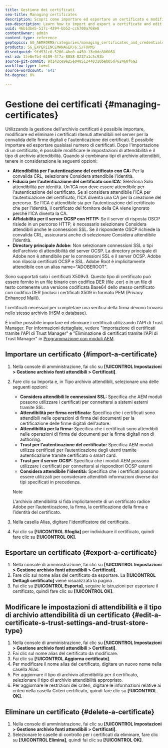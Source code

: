 ```yaml
---
title: Gestione dei certificati
seo-title: Managing certificates
description: Scopri come importare ed esportare un certificato e modificarne le impostazioni di attendibilità.
seo-description: Learn how to import and export a certificate and edit its trust settings.
uuid: 46b1dbe5-517c-4294-bb52-cc6700a768e8
contentOwner: admin
content-type: reference
geptopics: SG_AEMFORMS/categories/managing_certificates_and_credentials
products: SG_EXPERIENCEMANAGER/6.5/FORMS
discoiquuid: 9fd531c0-5206-4be0-a450-13e0dc806068
exl-id: 1fe0e7b4-6109-4f7a-8858-8237a1c5c93b
source-git-commit: 9d142ce9e25e048512440310beb05d762468f6a2
workflow-type: tm+mt
source-wordcount: '641'
ht-degree: 0%

---
```


# Gestione dei certificati {#managing-certificates}

Utilizzando la gestione dell&#39;archivio certificati è possibile importare, modificare ed eliminare i certificati ritenuti attendibili nel server per la convalida delle firme digitali e l&#39;autenticazione dei certificati. È possibile importare ed esportare qualsiasi numero di certificati. Dopo l&#39;importazione di un certificato, è possibile modificare le impostazioni di attendibilità e il tipo di archivio attendibilità. Quando si combinano tipi di archivio attendibili, tenere in considerazione le seguenti opzioni:

* **Attendibilità per l&#39;autenticazione del certificato con CA:** Per la convalida CRL, selezionare Considera attendibile l&#39;identità.
* **Fiducia per l’autenticazione del certificato con ICA:** Seleziona Solo attendibilità per identità. Un&#39;ICA non deve essere attendibile per l&#39;autenticazione del certificato. Se si considera attendibile l’ICA per l’autenticazione del certificato, l’ICA diventa una CA per la creazione del percorso. Se l’ICA è attendibile sia per l’autenticazione del certificato che per l’identità, il certificato del fornitore della CA viene ignorato perché l’ICA diventa la CA.
* **Affidabilità per il server OCSP con HTTP:** Se il server di risposta OSCP risiede in un percorso HTTP, è necessario selezionare Considera attendibili anche le connessioni SSL. Se il rispondente OSCP richiede la convalida CRL, assicurarsi anche di selezionare Considera attendibile l’identità.
* **Directory principale Adobe:** Non selezionare connessioni SSL o tipi dell&#39;archivio di attendibilità del server OCSP. La directory principale di Adobe non è attendibile per le connessioni SSL e il server OCSP. Adobe non rilascia certificati OCSP e SSL. Adobe Root è implicitamente attendibile con un alias name=&quot;ADOBEROOT&quot;.

Sono supportati solo i certificati X509v3. Questo tipo di certificato può essere fornito in un file binario con codifica DER (file .cer) o in un file di testo contenente una versione codificata Base64 dello stesso certificato con codifica DER (inclusi i certificati X509 in formato PEM (Privacy Enhanced Mail)).

I certificati necessari per completare una verifica della firma devono trovarsi nello stesso archivio (HSM o database).

È inoltre possibile importare ed eliminare i certificati utilizzando l&#39;API di Trust Manager. Per informazioni dettagliate, vedere &quot;Importazione di certificati tramite l&#39;API di Trust Manager&quot; e &quot;Eliminazione di certificati tramite l&#39;API di Trust Manager&quot; in [Programmazione con moduli AEM](https://www.adobe.com/go/learn_aemforms_programming_63).

## Importare un certificato {#import-a-certificate}

1. Nella console di amministrazione, fai clic su **[!UICONTROL Impostazioni > Gestione archivio fonti attendibili > Certificati]**.
1. Fare clic su Importa e, in Tipo archivio attendibili, selezionare una delle seguenti opzioni:

   * **Considera attendibili le connessioni SSL:** Specifica che AEM moduli possono utilizzare i certificati per connettersi a sistemi esterni tramite SSL.
   * **Attendibilità per firma certificata:** Specifica che i certificati sono attendibili nelle operazioni di firma dei documenti per la certificazione delle firme digitali dell&#39;autore.
   * **Attendibilità per la firma:** Specifica che i certificati sono attendibili nelle operazioni di firma dei documenti per le firme digitali non di authoring.
   * **Trust per l’autenticazione del certificato:** Specifica AEM moduli utilizza certificati per l’autenticazione degli utenti tramite autenticazione tramite certificato o smart card.
   * **Trust per il server OCSP:** Specifica che i moduli AEM possono utilizzare i certificati per connettersi ai risponditori OCSP esterni
   * **Considera attendibile l&#39;identità:** Specifica che i certificati possono essere utilizzati per considerare attendibili informazioni diverse dai tipi specificati in precedenza.

   >[!NOTE]
   >
   >L’archivio attendibilità si fida implicitamente di un certificato radice Adobe per l’autenticazione, la firma, la certificazione della firma e l’identità del certificato.

1. Nella casella Alias, digitare l&#39;identificatore del certificato.
1. Fai clic su **[!UICONTROL Sfoglia]** per individuare il certificato, quindi fare clic su **[!UICONTROL OK]**.

## Esportare un certificato {#export-a-certificate}

1. Nella console di amministrazione, fai clic su **[!UICONTROL Impostazioni > Gestione archivio fonti attendibili > Certificati]**.
1. Fare clic sul nome alias del certificato da esportare. La **[!UICONTROL Dettagli certificato]** viene visualizzata la pagina .
1. Fai clic su **[!UICONTROL Esporta]**, seguire le istruzioni per esportare il certificato, quindi fare clic su **[!UICONTROL OK]**.

## Modificare le impostazioni di attendibilità e il tipo di archivio attendibilità di un certificato {#edit-a-certificate-s-trust-settings-and-trust-store-type}

1. Nella console di amministrazione, fai clic su **[!UICONTROL Impostazioni > Gestione archivio fonti attendibili > Certificati]**.
1. Fai clic sul nome alias del certificato da modificare.
1. Fai clic su **[!UICONTROL Aggiorna certificato]**.
1. Per modificare il nome alias del certificato, digitare un nuovo nome nella casella Alias.
1. Per aggiornare il tipo di archivio attendibilità per il certificato, selezionare il tipo di archivio attendibilità appropriato.
1. Per aggiornare le restrizioni dei criteri, digitare le informazioni relative ai criteri nella casella Criteri certificato, quindi fare clic su **[!UICONTROL OK]**.

## Eliminare un certificato {#delete-a-certificate}

1. Nella console di amministrazione, fai clic su **[!UICONTROL Impostazioni > Gestione archivio fonti attendibili > Certificati]**.
1. Selezionare le caselle di controllo per i certificati da eliminare, fare clic su **[!UICONTROL Elimina]**, quindi fai clic su **[!UICONTROL OK]**.
